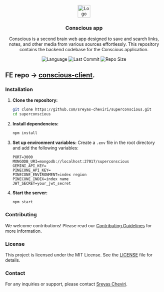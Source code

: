 


<p align="center">
  <a href="https://github.com/sreyas-cheviri/consciousapp">
    <img src="https://github.com/sreyas-cheviri/consciousapp-client/blob/main/public/logo.png" alt="Logo" width="40px" >
  </a>
<br/>
  <h3 align="center">Conscious app</h3>
  <p align="center" >
   Conscious is a second brain web app designed to save and search links, notes, and other media from various sources effortlessly. This repository contains the backend codebase for the Conscious application.

  </p>
  <div align="center">

   
![Language](https://img.shields.io/github/languages/top/sreyas-cheviri/consciousapp)
![Last Commit](https://img.shields.io/github/last-commit/sreyas-cheviri/consciousapp)
![Repo Size](https://img.shields.io/github/repo-size/sreyas-cheviri/consciousapp)

  </div>
</p>

## FE repo -> [conscious-client](https://github.com/sreyas-cheviri/superconscious-client).



### Installation

1. **Clone the repository:**

   ```bash
   git clone https://github.com/sreyas-cheviri/superconscious.git
   cd superconscious
   ```

3. **Install dependencies:**
   ```bash
   npm install
   ```

4. **Set up environment variables:**
   Create a `.env` file in the root directory and add the following variables:
   ```env
   PORT=3000
   MONGODB_URI=mongodb://localhost:27017/superconscious
   GEMINI_API_KEY=
   PINECONE_API_KEY=
   PINECONE_ENVIRONMENT=index region
   PINECONE_INDEX=index name
   JWT_SECRET=your_jwt_secret
   ```

5. **Start the server:**
   ```bash
   npm start
   ```


### Contributing

We welcome contributions! Please read our [Contributing Guidelines](CONTRIBUTING.md) for more information.

### License

This project is licensed under the MIT License. See the [LICENSE](LICENSE) file for details.

### Contact

For any inquiries or support, please contact [Sreyas Cheviri](https://github.com/sreyas-cheviri).
